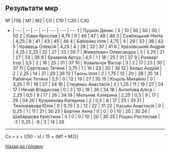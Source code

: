 ## Результати мкр

№ | ПІБ | М1 | М2 | С0 | С10 | С20 | С30
- | --- | -- | -- | -- | --- | --- | ---
1 | Пушкін Денис | 5 | 10 | 50 | 50 | 50 | 50
2 | Ківва Ярослав | 4,75 | 9 | 46 | 47 | 48 | 48
3 | Скибицький Нікіта | 4,25 | 8 | 41 | 43 | 45 | 46
4 | Бабієнко Ілля | 4,75 | 4 | 29 | 33 | 38 | 42
5 | Кравець Олексій | 4,25 | 4 | 28 | 32 | 37 | 41
6 | Уразовський Андрій | 4,25 | 2,25 | 22 | 27 | 33 | 39
7 | Живолович Олександра | 3 | 3,25 | 21 | 27 | 33 | 38
8 | Єрмаков Артур | 4,5 | 1 | 18 | 25 | 31 | 37
9 | Рохварг Ігор | 3,5 | 2 | 18 | 25 | 31 | 37
10 | Ковальчук Віктор | 3 | 2 | 17 | 23 | 30 | 37
11 | Сергієнко Тетяна | 3,75 | 1 | 16 | 23 | 30 | 36
12 | Бельо Андрій | 2 | 2,25 | 14 | 21 | 29 | 36
13 | Гронь Ілля | 2 | 1,75 | 13 | 20 | 28 | 35
14 | Рабійчук Тетяна | 3,5 | 0 | 12 | 19 | 27 | 35
15 | Кошіль Михайло | 0 | 3,25 | 11 | 19 | 27 | 34
16 | Стеценко Анастасія | 2 | 1,25 | 11 | 19 | 27 | 34
17 | Нечай Владислав | 0 | 3 | 10 | 18 | 26 | 34
18 | Антипова Аліса | 2,25 | 0,5 | 9 | 17 | 26 | 34
19 | Мельник Катерина | 2,25 | 0,5 | 9 | 17 | 26 | 34
20 | Кузьмінова Катерина | 2 | 0,5 | 8 | 17 | 25 | 33
21 | Тихонравова Юлія | 0 | 0,75 | 3 | 12 | 22 | 31
22 | Касьян Анастасія | 0 | 0,25 | 1 | 11 | 21 | 30
23 | Бортнік Анна | 0 | 0 | 0 | 10 | 20 | 30
24 | Шабаршова Кристина | 0 | 0 | 0 | 10 | 20 | 30
25 | Рошко Ростислав | -3 | 0,25 | -9 | 3 | 14 | 26


---

Сx = x + [(50 - x) / 15 &times; (М1 + М2)]

[Назад на головну](README.md)
